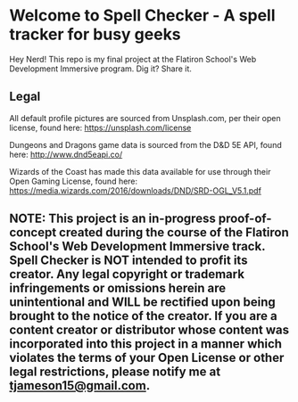 # Welcome to Spell Checker - A spell tracker for busy geeks

Hey Nerd! This repo is my final project at the Flatiron School's Web Development Immersive program. Dig it? Share it.


## Legal

All default profile pictures are sourced from Unsplash.com, per their open license, found here: https://unsplash.com/license

Dungeons and Dragons game data is sourced from the D&D 5E API, found here: http://www.dnd5eapi.co/

Wizards of the Coast has made this data available for use through their Open Gaming License, found here: https://media.wizards.com/2016/downloads/DND/SRD-OGL_V5.1.pdf


## NOTE: This project is an in-progress proof-of-concept created during the course of the Flatiron School's Web Development Immersive track. Spell Checker is NOT intended to profit its creator. Any legal copyright or trademark infringements or omissions herein are unintentional and WILL be rectified upon being brought to the notice of the creator. If you are a content creator or distributor whose content was incorporated into this project in a manner which violates the terms of your Open License or other legal restrictions, please notify me at tjameson15@gmail.com. 
